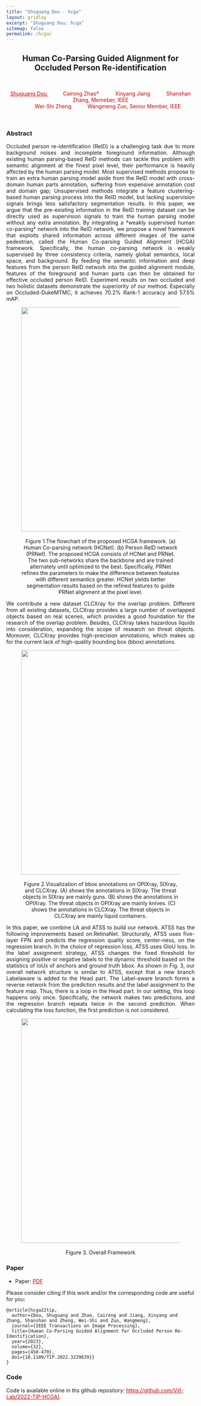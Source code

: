 ```yaml
---
title: "Shuguang Dou - hcga"
layout: gridlay
excerpt: "Shuguang Dou: hcga"
sitemap: false
permalink: /hcga/
---
```


[comment]: Title
<h2 align="center"> Human Co-Parsing Guided Alignment for Occluded Person Re-identification </h2>
<p>&nbsp;</p>

[comment]: Authors
<p style="text-align: center;">
<a href="https://shuguang-52.github.io/" style="color: #CC0000"> Shuguang Dou </a>
&nbsp;&nbsp;&nbsp;&nbsp;&nbsp;&nbsp;&nbsp;&nbsp;&nbsp;
<a style="color: #CC0000">Cairong Zhao*</a>
&nbsp;&nbsp;&nbsp;&nbsp;&nbsp;&nbsp;&nbsp;&nbsp;&nbsp;
<a style="color: #CC0000"> Xinyang Jiang </a>
&nbsp;&nbsp;&nbsp;&nbsp;&nbsp;&nbsp;&nbsp;&nbsp;&nbsp;
<a style="color: #CC0000">Shanshan Zhang, Memeber, IEEE </a> 
<br/>
 &nbsp;&nbsp;&nbsp;&nbsp;&nbsp;&nbsp;&nbsp;&nbsp;&nbsp;
<a style="color: #CC0000">Wei-Shi Zheng </a>
  &nbsp;&nbsp;&nbsp;&nbsp;&nbsp;&nbsp;&nbsp;&nbsp;&nbsp;
<a style="color: #CC0000">Wangmeng Zuo, Senior Member, IEEE </a>
<br/>
</p>
<p>&nbsp;</p>

[comment]: Abstract
<h3> Abstract </h3>
<p style="text-align:justify; text-justify:inter-ideograph;">Occluded person re-identification (ReID) is a challenging task due to more background noises and incomplete foreground information. Although existing human parsing-based ReID methods can tackle this problem with semantic alignment at the finest pixel level, their performance is heavily affected by the human parsing model. Most supervised methods propose to train an extra human parsing model aside from the ReID model with cross-domain human parts annotation, suffering from expensive annotation cost and domain gap; Unsupervised methods integrate a feature clustering-based human parsing process into the ReID model, but lacking supervision signals brings less satisfactory segmentation results. In this paper, we argue that the pre-existing information in the ReID training dataset can be directly used as supervision signals to train the human parsing model without any extra annotation. By integrating a *weakly supervised human co-parsing* network into the ReID network, we propose a novel framework that exploits shared information across different images of the same pedestrian, called the Human Co-parsing Guided Alignment (HCGA) framework.
Specifically, the human co-parsing network is weakly supervised by three consistency criteria, namely global semantics, local space, and background. By feeding the semantic information and deep
features from the person ReID network into the guided alignment module, features of the foreground and human parts can then be obtained for effective occluded person ReID. Experiment results on two occluded and two holistic datasets demonstrate the superiority of our method. Especially on Occluded-DukeMTMC, it achieves 70.2% Rank-1 accuracy and 57.5% mAP.</p>

<center>
<figure>
		<div id="projectid">
    <img src="{{ site.url }}{{ site.baseurl }}/images/pubpic/22_tip_hcga.png" width="600px" />
		</div>
<figcaption>
<br>
Figure 1.The flowchart of the proposed HCGA framework. (a) Human Co-parsing network (HCNet). (b) Person ReID network (PRNet). The proposed HCGA consists of HCNet and PRNet. The two sub-networks share the backbone and are trained alternately until optimized to the best. Specifically, PRNet refines the parameters to make the difference between features with different semantics greater. HCNet yields better segmentation results based on the refined features to guide PRNet alignment at the pixel level.

</figcaption>
</figure>
</center>

<p style="text-align:justify; text-justify:inter-ideograph;">
We contribute a new dataset CLCXray for the overlap problem. Different from all existing datasets, CLCXray provides a large number of overlapped objects based
on real scenes, which provides a good foundation for the research of the overlap problem. Besides, CLCXray takes hazardous liquids into consideration, expanding the
scope of research on threat objects. Moreover, CLCXray provides high-precision annotations, which makes up for the current lack of high-quality bounding box (bbox) annotations. </p>

<center>
<figure>
		<div id="projectid">
    <img src="{{ site.url }}{{ site.baseurl }}/images/projectpic/22_clcxray_bbox.png" width="600px" />
		</div>

<figcaption>
<br>
Figure 2.Visualization of bbox annotations on OPIXray, SIXray, and CLCXray. (A) shows the annotations in SIXray. The threat objects in SIXray are mainly guns. (B) shows the annotations in OPIXray. The threat objects in OPIXray are mainly knives. (C) shows the annotations in CLCXray. The threat objects in CLCXray are mainly liquid containers.
</figcaption>
</figure>
</center>
<p style="text-align:justify; text-justify:inter-ideograph;">In this paper, we combine LA and ATSS to build our network. ATSS has the following improvements based on.RetinaNet. Structurally, ATSS uses five-layer FPN and predicts the regression quality score, center-ness, on the regression branch. In the choice of regression loss, ATSS uses GIoU loss. In the label assignment strategy, ATSS changes the fixed threshold for assigning positive or negative labels to the dynamic threshold based on the statistics of IoUs of anchors and ground truth bbox. As shown in Fig. 3, our overall network structure is similar to ATSS, except that a new branch Labelaware is added to the Head part. The Label-aware branch forms a reverse network from the prediction results and the label assignment to the feature map. Thus, there is a loop in the Head part. In our setting, this loop happens only once. Specifically, the network makes two predictions, and the regression branch repeats twice in the second prediction. When calculating the loss function, the first prediction is not considered.</p>

<center>
<figure>
		<div id="projectid">
    <img src="{{ site.url }}{{ site.baseurl }}/images/projectpic/22_clcxray_pipeline.png" width="600px" />
		</div>
<figcaption>
<br>
Figure 3. Overall Framework
</figcaption>
</figure>
</center>


[comment]: Paper
<h3> Paper </h3>

- Paper: <a href="{{ site.url }}{{ site.baseurl }}/papers/22tip_hcga.pdf" style="color: #CC0000"> PDF </a>

Please consider citing if this work and/or the corresponding code are useful for you:

```
@article{hcga22tip,
  author={Dou, Shuguang and Zhao, Cairong and Jiang, Xinyang and Zhang, Shanshan and Zheng, Wei-Shi and Zuo, Wangmeng},
  journal={IEEE Transactions on Image Processing}, 
  title={Human Co-Parsing Guided Alignment for Occluded Person Re-Identification}, 
  year={2023},
  volume={32},
  pages={458-470},
  doi={10.1109/TIP.2022.3229639}}
}
```

[comment]: Code
<h3> Code </h3>
Code is available online in ths github repository:
<a href="https://github.com/Vill-Lab/2022-TIP-HCGA" style="color: #CC0000">https://github.com/Vill-Lab/2022-TIP-HCGA)</a>.
